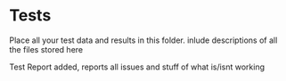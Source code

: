 # Tests

Place all your test data and results in this folder. inlude descriptions of all the files stored here


Test Report added, reports all issues and stuff of what is/isnt working
